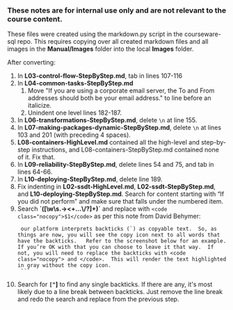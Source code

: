 ### These notes are for internal use only and are not relevant to the course content.
These files were created using the markdown.py script in the courseware-sql repo.
This requires copying over all created markdown files and all images in the **Manual/Images** folder into the local **Images** folder.

After converting:
1. In **L03-control-flow-StepByStep.md**, tab in lines 107-116
2. In **L04-common-tasks-StepByStep.md**
   1. Move "If you are using a corporate email server, the To and From addresses should both be your email address." to line before an italicize.
   2. Unindent one level lines 182-187.
3. In **L06-transformations-StepByStep.md**, delete <code class="nocopy">\n</code> at line 155.
4. In **L07-making-packages-dynamic-StepByStep.md**, delete <code class="nocopy">\n</code> at lines 103 and 201 (with preceding 4 spaces).
5. **L08-containers-HighLevel.md** contained all the high-level and step-by-step instructions, and L08-containers-StepByStep.md contained none of it. Fix that.
6. In **L09-reliability-StepByStep.md**, delete lines 54 and 75, and tab in lines 64-66.
7. In **L10-deploying-StepByStep.md**, delete line 189.
8. Fix indenting in **L02-ssdt-HighLevel.md**, **L02-ssdt-StepByStep.md**, and **L10-deploying-StepByStep.md**. Search for content starting with “If you did not perform” and make sure that falls under the numbered item.
9. Search **\`([\w\s\.\-><\+…\\/\?]+)\`** and replace with `<code class="nocopy">$1</code>` as per this note from David Behymer:
      ```
       our platform interprets backticks (`) as copyable text.  So, as things are now, you will see the copy icon next to all words that have the backticks.   Refer to the screenshot below for an example.   If you’re OK with that you can choose to leave it that way.  If not, you will need to replace the backticks with <code class="nocopy"> and </code>.  This will render the text highlighted in gray without the copy icon.
       ```
10. Search for **`[^`]** to find any single backticks. If there are any, it's most likely due to a line break between backticks. Just remove the line break and redo the search and replace from the previous step.